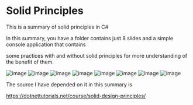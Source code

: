 # Solid Principles 

This is a summary of solid principles in C#

In this summary, you have  a folder contains just 8 slides and a simple console application that contains 

some practices with and without solid principles for more understanding of the benefit of them.

![image](https://user-images.githubusercontent.com/81900786/113706089-8f89a200-96de-11eb-8bde-a3cdf14faef6.png)
![image](https://user-images.githubusercontent.com/81900786/113706169-a7f9bc80-96de-11eb-95ef-251d5bdb4f91.png)
![image](https://user-images.githubusercontent.com/81900786/113706253-bf38aa00-96de-11eb-82df-50d22c64b85a.png)
![image](https://user-images.githubusercontent.com/81900786/113706290-ccee2f80-96de-11eb-9c38-94ef9afc0416.png)
![image](https://user-images.githubusercontent.com/81900786/113706328-d8d9f180-96de-11eb-9882-15967ec549dd.png)
![image](https://user-images.githubusercontent.com/81900786/113706359-e3948680-96de-11eb-889f-b6a6f8d43696.png)
![image](https://user-images.githubusercontent.com/81900786/113706400-ef804880-96de-11eb-8d40-96291c5a322a.png)
![image](https://user-images.githubusercontent.com/81900786/113706442-fad37400-96de-11eb-9499-82aa11f07e6c.png)

The source I have depended on it in this summary is 

https://dotnettutorials.net/course/solid-design-principles/




